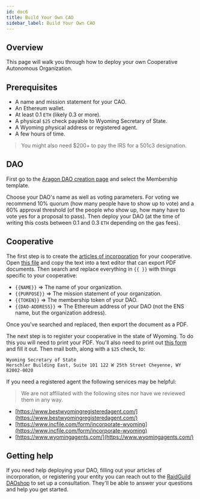 ```yaml
---
id: doc6
title: Build Your Own CAO
sidebar_label: Build Your Own CAO
---
```


## Overview

This page will walk you through how to deploy your own Cooperative Autonomous Organization.

## Prerequisites

- A name and mission statement for your CAO.
- An Ethereum wallet.
- At least 0.1 `ETH` (likely 0.3 or more).
- A physical `$25` check payable to Wyoming Secretary of State.
- A Wyoming physical address or registered agent.
- A few hours of time.

> You might also need $200+ to pay the IRS for a 501c3 designation.

## DAO

First go to the [Aragon DAO creation page](https://mainnet.aragon.org/#/create) and select the Membership template.

Choose your DAO's name as well as voting parameters. For voting we recommend 10% quorum (how many people have to show up to vote) and a 60% approval threshold (of the people who show up, how many have to vote yes for a proposal to pass). Then deploy your DAO (at the time of writing this costs between 0.1 and 0.3 `ETH` depending on the gas fees).

## Cooperative

The first step is to create the [articles of incorporation](https://github.com/burrrata/crypto-comix/blob/master/juris/output.md) for your cooperative. Open [this file](https://github.com/burrrata/crypto-comix/blob/master/juris/output.md) and copy the text into a text editor that can export PDF documents. Then search and replace everything in `{{ }}` with things specific to your cooperative:

- `{{NAME}}` => The name of your organization.
- `{{PURPOSE}}` => The mission statement of your organization.
- `{{TOKEN}}` => The membership token of your DAO.
- `{{DAO-ADDRESS}}` => The Ethereum address of your DAO (not the ENS name, but the organization address).

Once you've searched and replaced, then export the document as a PDF.

The next step is to register your cooperative in the state of Wyoming. To do this you will need to print your PDF. You'll also need to print out [this form](https://sos.wyo.gov/Forms/Business/NP/NP-ArticlesIncorporation.pdf) and fill it out. Then mail both, along with a `$25` check, to:

```
Wyoming Secretary of State
Herschler Building East, Suite 101 122 W 25th Street Cheyenne, WY 82002-0020
```

If you need a registered agent the following services may be helpful:

> We are not affiliated with the following sites nor have we reviewed them in any way.

- [https://www.bestwyomingregisteredagent.com/](https://www.bestwyomingregisteredagent.com/)
- [https://www.incfile.com/form/incorporate-wyoming](https://www.incfile.com/form/incorporate-wyoming)
- [https://www.wyomingagents.com/](https://www.wyomingagents.com/)

## Getting help

If you need help deploying your DAO, filling out your articles of incorporation, or registering your entity you can reach out to the [RaidGuild DAOshop](https://daoshop.raidguild.org/) to set up a consultation. They'll be able to answer your questions and help you get started.
